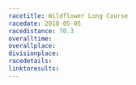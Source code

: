 ```yaml
---
racetitle: Wildflower Long Course
racedate: 2018-05-05
racedistance: 70.3
overalltime: 
overallplace: 
divisionplace: 
racedetails: 
linktoresults: 
---
```


